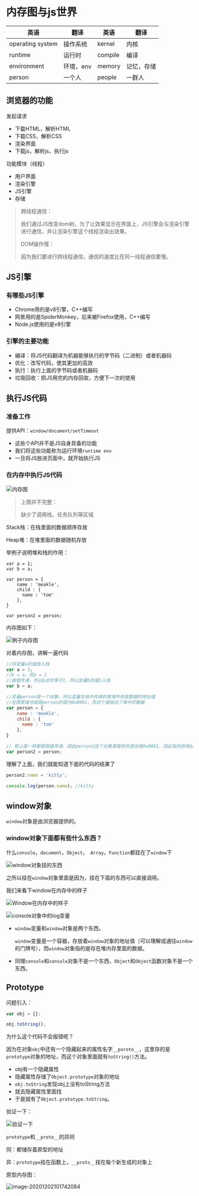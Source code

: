 # 内存图与js世界

| 英语             | 翻译      | 英语    | 翻译       |
| ---------------- | --------- | ------- | ---------- |
| operating system | 操作系统  | kernel  | 内核       |
| runtime          | 运行时    | compile | 编译       |
| environment      | 环境，env | memory  | 记忆，存储 |
| person           | 一个人    | people  | 一群人     |



## 浏览器的功能

发起请求

* 下载HTML，解析HTML
* 下载CSS，解析CSS
* 渲染界面
* 下载js，解析js，执行js

功能模块（线程）

* 用户界面
* 渲染引擎
* JS引擎
* 存储

> 跨线程通信：
>
> 我们通过JS改变dom树。为了让效果显示在界面上，JS引擎会与渲染引擎进行通信，并让渲染引擎这个线程渲染出效果。
>
> DOM操作慢：
>
> 因为我们要进行跨线程通信，通信的速度比在同一线程通信要慢。



## JS引擎

### 有哪些JS引擎

* Chrome用的是v8引擎，C++编写
* 网景用的是SpiderMonkey，后来被Firefox使用，C++编写
* Node.js使用的是v8引擎

### 引擎的主要功能

* 编译：将JS代码翻译为机器能够执行的字节码（二进制）或者机器码
* 优化：改写代码，使其更加的高效
* 执行：执行上面的字节码或者机器码
* 垃圾回收：把JS用完的内存回收，方便下一次的使用

## 执行JS代码

### 准备工作

提供API：`window/document/setTimeout`

* 这些个API并不是JS自身具备的功能
* 我们将这些功能称为运行环境`runtime env`
* 一旦将JS放进页面中，就开始执行JS

### 在内存中执行JS代码

![内存图](17_内存.assets/image-20201201211046877.png)

> 上图并不完整：
>
> 缺少了调用栈，任务队列等区域

Stack栈：在栈里面的数据顺序存放

Heap堆：在堆里面的数据随机存放



举例子说明堆和栈的作用：

```JS
var a = 1;
var b = a;

var person = {
    name : 'meakle',
    child : {
      name : 'tom'   
    },
}

var person2 = person;
```

内存图如下：

![例子内存图](17_内存.assets/image-20201201213129035.png)



对着内存图，讲解一遍代码

```js
//将变量a的值放入栈
var a = 1;
//b = a，而a = 1
//按值传递，所以b此时等于1，所以变量b的值1入栈
var b = a;

//变量person是一个对象，所以变量在栈中存储的是堆中存放数据的地址值
//在图里面也就是person的值为0x0001，而这个值指向了堆中的数据
var person = {
    name : 'meakle',
    child : {
      name : 'tom'   
    },
}

// 和上面一样都是按值传递，因此person2这个对象里面存的值也是0x0001，因此指向的地址也是同一个
var person2 = person;
```

理解了上面，我们就能知道下面的代码的结果了

```js
person2.name = 'kitty';

console.log(person.name); //kitty
```



## window对象

`window`对象是由浏览器提供的。

### window对象下面都有些什么东西？

什么`console`，`document`，`Object`，` Array`，`Function`都挂在了`window`下

![window对象挂的东西](17_内存.assets/image-20201201221525442.png)

之所以挂在`window`对象里面是因为，挂在下面的东西可以直接调用。

我们来看下window在内存中的样子

![Window在内存中的样子](17_内存.assets/image-20201201222602266.png)

![console对象中的log变量](17_内存.assets/image-20201201223027903.png)

* `window`变量和`window`对象是两个东西。

  `window`变量是一个容器，存放着`window`对象的地址值（可以理解成通往`window`的门牌号），而`window`对象指的是存在堆内存里面的数据。

* 同理`console`和`console`对象不是一个东西，`Object`和`Object`函数对象不是一个东西。



## Prototype

问题引入：

```js
var obj = {};

obj.toString(); 
```

为什么这个代码不会报错呢？

因为在对象`obj`中还有一个隐藏起来的属性名字`__poroto__`，这里存的是`prototype`对象的地址，而这个对象里面就有`toString()`方法。

* obj有一个隐藏属性
* 隐藏属性存储了`Object.prototype`对象的地址
* `obj.toString`发现obj上没有toString方法
* 就去隐藏属性里面找
* 于是就有了`Object.prototype.toString`。

验证一下：

![验证一下](17_内存图与js世界.assets/image-20201202110057376.png)

`prototype`和`__proto__`的异同

同：都储存着原型的地址

异：`prototype`挂在函数上，`__proto__`挂在每个新生成的对象上



原型内存图：

![image-20201202101742084](17_内存图与js世界.assets/image-20201202101742084.png)



